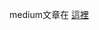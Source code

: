 medium文章在 [這裡](https://medium.com/@rickh999/webpack-%E6%96%B0%E6%89%8B%E5%AD%B8%E7%BF%92%E7%B4%80%E9%8C%84-%E6%90%AD%E5%BB%BAreact-%E5%B0%88%E6%A1%88-1-50f62e9df421)